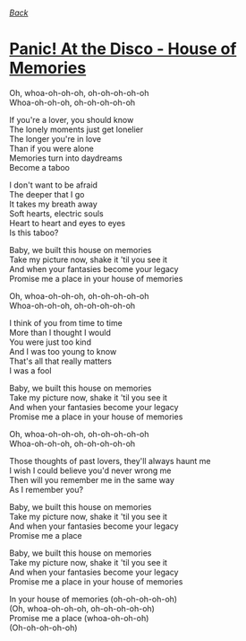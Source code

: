 ###### [Back](../Readme.md)
# [Panic! At the Disco - House of Memories](tabs.md)

Oh, whoa-oh-oh-oh, oh-oh-oh-oh-oh  
Whoa-oh-oh-oh, oh-oh-oh-oh-oh  

If you're a lover, you should know  
The lonely moments just get lonelier  
The longer you're in love  
Than if you were alone  
Memories turn into daydreams  
Become a taboo  

I don't want to be afraid  
The deeper that I go  
It takes my breath away  
Soft hearts, electric souls  
Heart to heart and eyes to eyes  
Is this taboo?  

Baby, we built this house on memories  
Take my picture now, shake it 'til you see it  
And when your fantasies become your legacy  
Promise me a place in your house of memories  

Oh, whoa-oh-oh-oh, oh-oh-oh-oh-oh  
Whoa-oh-oh-oh, oh-oh-oh-oh-oh  

I think of you from time to time  
More than I thought I would  
You were just too kind  
And I was too young to know  
That's all that really matters  
I was a fool  

Baby, we built this house on memories  
Take my picture now, shake it 'til you see it  
And when your fantasies become your legacy  
Promise me a place in your house of memories  

Oh, whoa-oh-oh-oh, oh-oh-oh-oh-oh  
Whoa-oh-oh-oh, oh-oh-oh-oh-oh  

Those thoughts of past lovers, they'll always haunt me  
I wish I could believe you'd never wrong me  
Then will you remember me in the same way  
As I remember you?  

Baby, we built this house on memories  
Take my picture now, shake it 'til you see it  
And when your fantasies become your legacy  
Promise me a place  

Baby, we built this house on memories  
Take my picture now, shake it 'til you see it  
And when your fantasies become your legacy  
Promise me a place in your house of memories  

In your house of memories (oh-oh-oh-oh-oh)  
(Oh, whoa-oh-oh-oh, oh-oh-oh-oh-oh)  
Promise me a place (whoa-oh-oh-oh)  
(Oh-oh-oh-oh-oh)  